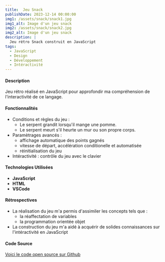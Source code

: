 ```yaml
---
title:  Jeu Snack
publishDate: 2023-12-14 00:00:00
img1: /assets/snack/snack1.jpg
img1_alt: Image d'un jeu snack
img2: /assets/snack/snack2.jpg
img2_alt: Image d'un jeu snack
description: |
  Jeu rétro Snack construit en JavaScript
tags:
  - JavaScript
  - Design
  - Développement
  - Intéractivité
---
```


#### Description
Jeu rétro réalisé en JavaScript pour approfondir ma compréhension de l'interactivité de ce langage.

#### Fonctionnalités

- Conditions et règles du jeu :
  - Le serpent grandit lorsqu'il mange une pomme.
  - Le serpent meurt s'il heurte un mur ou son propre corps.
- Paramètrages avancés :
  - affichage automatique des points gagnés
  - vitesse de départ, accélération conditionelle et automatisée
  - réinitialisation du jeu
- Intéractivité : contrôle du jeu avec le clavier

#### Technologies Utilisées

- **JavaScript**
- **HTML**
- **VSCode**

#### Rétrospectives

- La réalisation du jeu m'a permis d'assimiler les concepts tels que :
  - la réaffectation de variables
  - la programmation orientée objet
- La construction du jeu m'a aidé à acquérir de solides connaissances sur l'intéractivité en JavaScript


#### Code Source

<a href="https://github.com/Humanidealife/snack-js" target="_blank">Voici le code open source sur Github</a>
